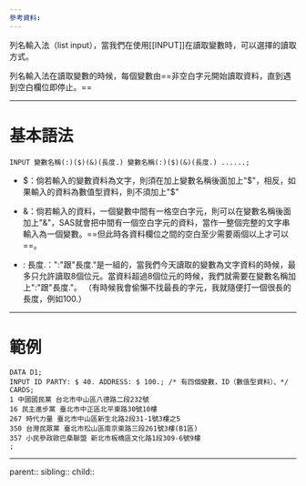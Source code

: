```yaml
---
參考資料:
---
```

列名輸入法（list input），當我們在使用[[INPUT]]在讀取變數時，可以選擇的讀取方式。

列名輸入法在讀取變數的時候，每個變數由==非空白字元開始讀取資料，直到遇到空白欄位即停止。==
- - -
# 基本語法
```SAS
INPUT 變數名稱(:)($)(&)(長度.) 變數名稱(:)($)(&)(長度.) ......;
```

- $：倘若輸入的變數資料為文字，則須在加上變數名稱後面加上"\$"，相反，如果輸入的資料為數值型資料，則不須加上"\$"

- &：倘若輸入的資料，一個變數中間有一格空白字元，則可以在變數名稱後面加上"&"，SAS就會把中間有一個空白字元的資料，當作一整個完整的文字串輸入為一個變數。==但此時各資料欄位之間的空白至少需要兩個以上才可以==。

- : 長度.：":"跟"長度."是一組的，當我們今天讀取的變數為文字資料的時候，最多只允許讀取8個位元。當資料超過8個位元的時候，我們就需要在變數名稱加上":"跟"長度."。
  （有時候我會偷懶不找最長的字元，我就隨便打一個很長的長度，例如100.）
- - -
# 範例
```SAS
DATA D1;
INPUT ID PARTY: $ 40. ADDRESS: $ 100.; /* 有四個變數，ID（數值型資料）、*/
CARDS;
1 中國國民黨 台北市中山區八德路二段232號
16 民主進步黨 臺北市中正區北平東路30號10樓
267 時代力量 臺北市中山區新生北路2段31-1號3樓之5
350 台灣民眾黨 臺北市松山區南京東路三段261號3樓(B1區)
357 小民參政歐巴桑聯盟 新北市板橋區文化路1段309-6號9樓
;
```
- - -
parent::
sibling::
child::